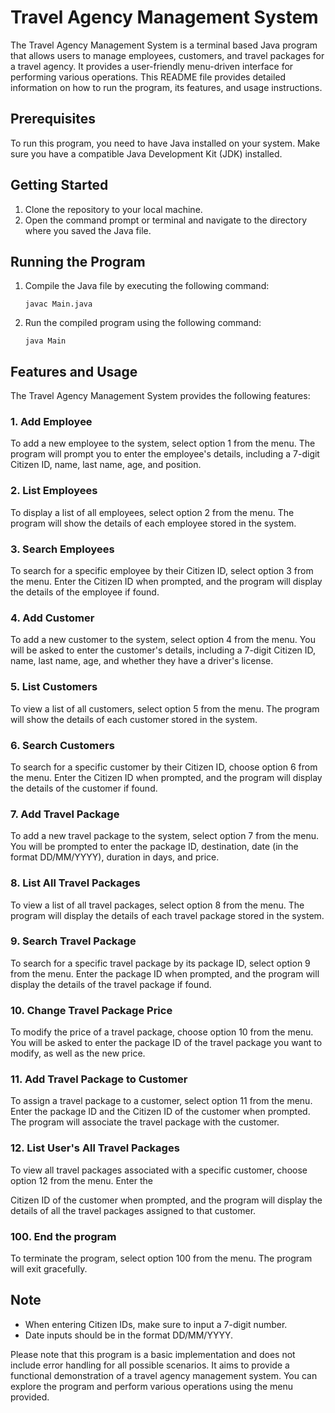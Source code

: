 # Travel Agency Management System

The Travel Agency Management System is a terminal based Java program that allows users to manage employees, customers, and travel packages for a travel agency. It provides a user-friendly menu-driven interface for performing various operations. This README file provides detailed information on how to run the program, its features, and usage instructions.

## Prerequisites

To run this program, you need to have Java installed on your system. Make sure you have a compatible Java Development Kit (JDK) installed.

## Getting Started

1. Clone the repository to your local machine.
2. Open the command prompt or terminal and navigate to the directory where you saved the Java file.

## Running the Program

1. Compile the Java file by executing the following command:

   ```shell
   javac Main.java
   ```

2. Run the compiled program using the following command:

   ```shell
   java Main
   ```

## Features and Usage

The Travel Agency Management System provides the following features:

### 1. Add Employee

To add a new employee to the system, select option 1 from the menu. The program will prompt you to enter the employee's details, including a 7-digit Citizen ID, name, last name, age, and position.

### 2. List Employees

To display a list of all employees, select option 2 from the menu. The program will show the details of each employee stored in the system.

### 3. Search Employees

To search for a specific employee by their Citizen ID, select option 3 from the menu. Enter the Citizen ID when prompted, and the program will display the details of the employee if found.

### 4. Add Customer

To add a new customer to the system, select option 4 from the menu. You will be asked to enter the customer's details, including a 7-digit Citizen ID, name, last name, age, and whether they have a driver's license.

### 5. List Customers

To view a list of all customers, select option 5 from the menu. The program will show the details of each customer stored in the system.

### 6. Search Customers

To search for a specific customer by their Citizen ID, choose option 6 from the menu. Enter the Citizen ID when prompted, and the program will display the details of the customer if found.

### 7. Add Travel Package

To add a new travel package to the system, select option 7 from the menu. You will be prompted to enter the package ID, destination, date (in the format DD/MM/YYYY), duration in days, and price.

### 8. List All Travel Packages

To view a list of all travel packages, select option 8 from the menu. The program will display the details of each travel package stored in the system.

### 9. Search Travel Package

To search for a specific travel package by its package ID, select option 9 from the menu. Enter the package ID when prompted, and the program will display the details of the travel package if found.

### 10. Change Travel Package Price

To modify the price of a travel package, choose option 10 from the menu. You will be asked to enter the package ID of the travel package you want to modify, as well as the new price.

### 11. Add Travel Package to Customer

To assign a travel package to a customer, select option 11 from the menu. Enter the package ID and the Citizen ID of the customer when prompted. The program will associate the travel package with the customer.

### 12. List User's All Travel Packages

To view all travel packages associated with a specific customer, choose option 12 from the menu. Enter the

 Citizen ID of the customer when prompted, and the program will display the details of all the travel packages assigned to that customer.

### 100. End the program

To terminate the program, select option 100 from the menu. The program will exit gracefully.

## Note

- When entering Citizen IDs, make sure to input a 7-digit number.
- Date inputs should be in the format DD/MM/YYYY.

Please note that this program is a basic implementation and does not include error handling for all possible scenarios. It aims to provide a functional demonstration of a travel agency management system. You can explore the program and perform various operations using the menu provided.

